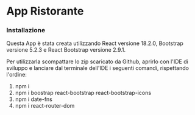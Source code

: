 # App Ristorante #

### Installazione ###

Questa App è stata creata utilizzando React versione 18.2.0, Bootstrap versione 5.2.3 e React Bootstrap versione 2.9.1.

Per utilizzarla scompattare lo zip scaricato da Github, aprirlo con l'IDE di sviluppo e lanciare dal terminale dell'IDE i seguenti comandi, rispettando l'ordine:

1. npm i
2. npm i boostrap react-bootstrap react-bootstrap-icons
3. npm i date-fns
4. npm i react-router-dom